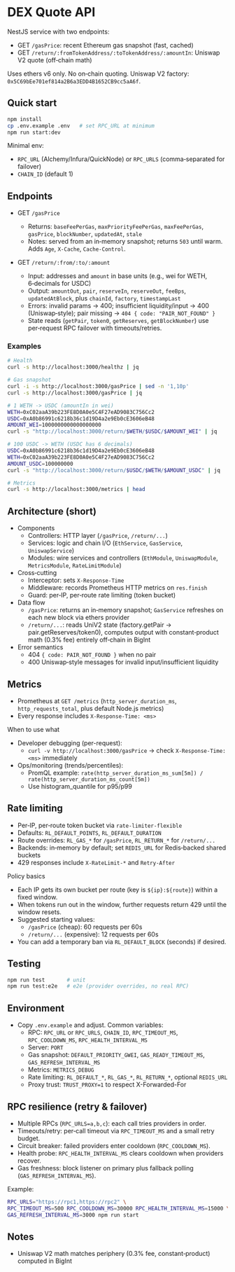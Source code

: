# DEX Quote API

NestJS service with two endpoints:
- GET `/gasPrice`: recent Ethereum gas snapshot (fast, cached)
- GET `/return/:fromTokenAddress/:toTokenAddress/:amountIn`: Uniswap V2 quote (off‑chain math)

Uses ethers v6 only. No on‑chain quoting. Uniswap V2 factory: `0x5C69bEe701ef814a2B6a3EDD4B1652CB9cc5aA6f`.

## Quick start
```bash
npm install
cp .env.example .env   # set RPC_URL at minimum
npm run start:dev
```
Minimal env:
- `RPC_URL` (Alchemy/Infura/QuickNode) or `RPC_URLS` (comma‑separated for failover)
- `CHAIN_ID` (default 1)

## Endpoints
- GET `/gasPrice`
  - Returns: `baseFeePerGas`, `maxPriorityFeePerGas`, `maxFeePerGas`, `gasPrice`, `blockNumber`, `updatedAt`, `stale`
  - Notes: served from an in‑memory snapshot; returns `503` until warm. Adds `Age`, `X-Cache`, `Cache-Control`.

- GET `/return/:from/:to/:amount`
  - Input: addresses and `amount` in base units (e.g., wei for WETH, 6‑decimals for USDC)
  - Output: `amountOut`, `pair`, `reserveIn`, `reserveOut`, `feeBps`, `updatedAtBlock`, plus `chainId`, `factory`, `timestampLast`
  - Errors: invalid params → 400; insufficient liquidity/input → 400 (Uniswap‑style); pair missing → `404 { code: "PAIR_NOT_FOUND" }`
  - State reads (`getPair`, `token0`, `getReserves`, `getBlockNumber`) use per‑request RPC failover with timeouts/retries.

### Examples
```bash
# Health
curl -s http://localhost:3000/healthz | jq

# Gas snapshot
curl -i -s http://localhost:3000/gasPrice | sed -n '1,10p'
curl -s http://localhost:3000/gasPrice | jq

# 1 WETH -> USDC (amountIn in wei)
WETH=0xC02aaA39b223FE8D0A0e5C4F27eAD9083C756Cc2
USDC=0xA0b86991c6218b36c1d19D4a2e9Eb0cE3606eB48
AMOUNT_WEI=1000000000000000000
curl -s "http://localhost:3000/return/$WETH/$USDC/$AMOUNT_WEI" | jq

# 100 USDC -> WETH (USDC has 6 decimals)
USDC=0xA0b86991c6218b36c1d19D4a2e9Eb0cE3606eB48
WETH=0xC02aaA39b223FE8D0A0e5C4F27eAD9083C756Cc2
AMOUNT_USDC=100000000
curl -s "http://localhost:3000/return/$USDC/$WETH/$AMOUNT_USDC" | jq

# Metrics
curl -s http://localhost:3000/metrics | head
```

## Architecture (short)
- Components
  - Controllers: HTTP layer (`/gasPrice`, `/return/...`)
  - Services: logic and chain I/O (`EthService`, `GasService`, `UniswapService`)
  - Modules: wire services and controllers (`EthModule`, `UniswapModule`, `MetricsModule`, `RateLimitModule`)
- Cross‑cutting
  - Interceptor: sets `X-Response-Time`
  - Middleware: records Prometheus HTTP metrics on `res.finish`
  - Guard: per‑IP, per‑route rate limiting (token bucket)
- Data flow
  - `/gasPrice`: returns an in‑memory snapshot; `GasService` refreshes on each new block via ethers provider
  - `/return/...`: reads UniV2 state (factory.getPair → pair.getReserves/token0), computes output with constant‑product math (0.3% fee) entirely off‑chain in BigInt
- Error semantics
  - 404 `{ code: PAIR_NOT_FOUND }` when no pair
  - 400 Uniswap‑style messages for invalid input/insufficient liquidity

## Metrics
- Prometheus at `GET /metrics` (`http_server_duration_ms`, `http_requests_total`, plus default Node.js metrics)
- Every response includes `X-Response-Time: <ms>`

When to use what
- Developer debugging (per-request):
  - `curl -v http://localhost:3000/gasPrice` → check `X-Response-Time: <ms>` immediately
- Ops/monitoring (trends/percentiles):
  - PromQL example: `rate(http_server_duration_ms_sum[5m]) / rate(http_server_duration_ms_count[5m])`
  - Use histogram_quantile for p95/p99

## Rate limiting
- Per‑IP, per‑route token bucket via `rate-limiter-flexible`
- Defaults: `RL_DEFAULT_POINTS`, `RL_DEFAULT_DURATION`
- Route overrides: `RL_GAS_*` for `/gasPrice`, `RL_RETURN_*` for `/return/...`
- Backends: in‑memory by default; set `REDIS_URL` for Redis‑backed shared buckets
- 429 responses include `X-RateLimit-*` and `Retry-After`

Policy basics
- Each IP gets its own bucket per route (key is `${ip}:${route}`) within a fixed window.
- When tokens run out in the window, further requests return 429 until the window resets.
- Suggested starting values:
  - `/gasPrice` (cheap): 60 requests per 60s
  - `/return/...` (expensive): 12 requests per 60s
- You can add a temporary ban via `RL_DEFAULT_BLOCK` (seconds) if desired.

## Testing
```bash
npm run test       # unit
npm run test:e2e   # e2e (provider overrides, no real RPC)
```

## Environment
- Copy `.env.example` and adjust. Common variables:
  - RPC: `RPC_URL` or `RPC_URLS`, `CHAIN_ID`, `RPC_TIMEOUT_MS`, `RPC_COOLDOWN_MS`, `RPC_HEALTH_INTERVAL_MS`
  - Server: `PORT`
  - Gas snapshot: `DEFAULT_PRIORITY_GWEI`, `GAS_READY_TIMEOUT_MS`, `GAS_REFRESH_INTERVAL_MS`
  - Metrics: `METRICS_DEBUG`
  - Rate limiting: `RL_DEFAULT_*`, `RL_GAS_*`, `RL_RETURN_*`, optional `REDIS_URL`
  - Proxy trust: `TRUST_PROXY=1` to respect X-Forwarded-For

## RPC resilience (retry & failover)
- Multiple RPCs (`RPC_URLS=a,b,c`): each call tries providers in order.
- Timeouts/retry: per‑call timeout via `RPC_TIMEOUT_MS` and a small retry budget.
- Circuit breaker: failed providers enter cooldown (`RPC_COOLDOWN_MS`).
- Health probe: `RPC_HEALTH_INTERVAL_MS` clears cooldown when providers recover.
- Gas freshness: block listener on primary plus fallback polling (`GAS_REFRESH_INTERVAL_MS`).

Example:
```bash
RPC_URLS="https://rpc1,https://rpc2" \
RPC_TIMEOUT_MS=500 RPC_COOLDOWN_MS=30000 RPC_HEALTH_INTERVAL_MS=15000 \
GAS_REFRESH_INTERVAL_MS=3000 npm run start
```

## Notes
- Uniswap V2 math matches periphery (0.3% fee, constant‑product) computed in BigInt
